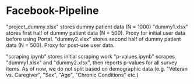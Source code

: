 # Facebook-Pipeline

"project_dummy.xlsx" stores dummy patient data (N = 1000)
"dummy1.xlsx" stores first half of dummy patient data (N = 500). Proxy for initial user data before using Portal.
"dummy2.xlsx" stores second half of dummy patient data (N = 500). Proxy for post-use user data.

"scraping.ipynb" stores initial scraping work
"p-values.ipynb" scrapes "dummy1.xlsx" and "dummy2.xlsx", then reports p-values for all survey items. As of now, we do not split based on demographic data (e.g. "Veteran vs. Caregiver", "Sex", "Age", "Chronic Conditions" etc.)